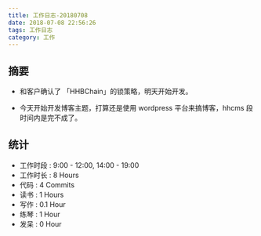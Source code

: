 ```yaml
---
title: 工作日志-20180708
date: 2018-07-08 22:56:26
tags: 工作日志
category: 工作
---
```


## 摘要

* 和客户确认了 「HHBChain」的锁策略，明天开始开发。

* 今天开始开发博客主题，打算还是使用 wordpress 平台来搞博客，hhcms 段时间内是完不成了。

## 统计

* 工作时段 : 9:00 - 12:00, 14:00 - 19:00
* 工作时长 : 8 Hours
* 代码 : 4 Commits
* 读书 : 1 Hours
* 写作 : 0.1 Hour
* 练琴 : 1 Hour
* 发呆 : 0 Hour